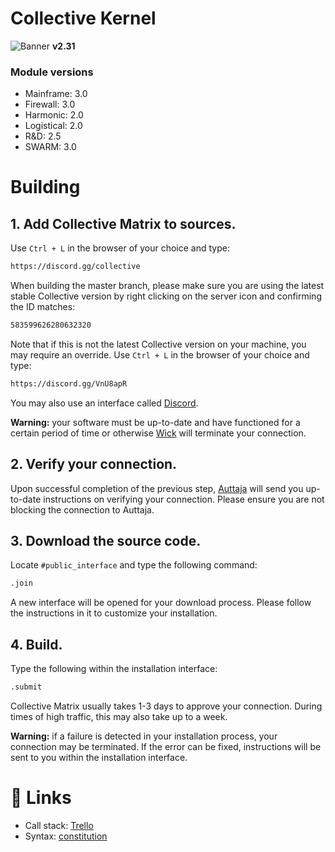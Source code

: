 # Collective Kernel
![Banner](https://i.imgur.com/tJoqp0F.png)
**v2.31**

### Module versions
- Mainframe: 3.0
- Firewall: 3.0
- Harmonic: 2.0
- Logistical: 2.0
- R&D: 2.5
- SWARM: 3.0

# Building
## **1. Add Collective Matrix to sources.**

Use `Ctrl + L` in the browser of your choice and type:
```bash
https://discord.gg/collective
```

When building the master branch, please make sure you are using the latest stable Collective version by right clicking on the server icon and confirming the ID matches:

```bash
583599626280632320
```
Note that if this is not the latest Collective version on your machine, you may require an override. Use `Ctrl + L` in the browser of your choice and type:
```bash
https://discord.gg/VnU8apR
```

You may also use an interface called [Discord](https://discord.com/).

**Warning:** your software must be up-to-date and have functioned for a certain period of time or otherwise [Wick](https://wickbot.com/) will terminate your connection.

## **2. Verify your connection.**
Upon successful completion of the previous step, [Auttaja](https://auttaja.io/) will send you up-to-date instructions on verifying your connection. Please ensure you are not blocking the connection to Auttaja.
## **3. Download the source code.**
Locate `#public_interface` and type the following command:
```bash
.join
```
A new interface will be opened for your download process. Please follow the instructions in it to customize your installation.

## **4. Build.**
Type the following within the installation interface:
```bash
.submit
```
Collective Matrix usually takes 1-3 days to approve your connection. During times of high traffic, this may also take up to a week.

**Warning:** if a failure is detected in your installation process, your connection may be terminated. If the error can be fixed, instructions will be sent to you within the installation interface.

# 🔗 Links
- Call stack: [Trello](https://trello.com/b/8JCvlSQb/collective-kanban-management-board)
- Syntax: [constitution](https://mermaidjs.github.io/)
